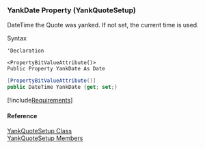 ﻿### YankDate Property (YankQuoteSetup)

DateTime the Quote was yanked. If not set, the current time is used.

Syntax

```vbnet
'Declaration

<PropertyBitValueAttribute()>
Public Property YankDate As Date
```

```csharp
[PropertyBitValueAttribute()]
public DateTime YankDate {get; set;}
```

[!include[Requirements](../partials/requirements.md)]

#### Reference

[YankQuoteSetup Class](FChoice.Toolkits.Clarify~FChoice.Toolkits.Clarify.Contracts.YankQuoteSetup.md)  
[YankQuoteSetup Members](FChoice.Toolkits.Clarify~FChoice.Toolkits.Clarify.Contracts.YankQuoteSetup_members.md)